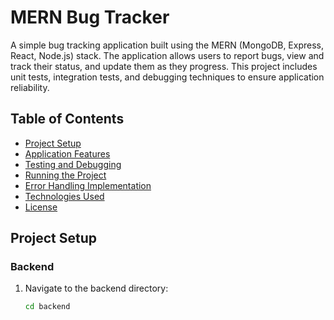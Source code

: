# MERN Bug Tracker

A simple bug tracking application built using the MERN (MongoDB, Express, React, Node.js) stack. The application allows users to report bugs, view and track their status, and update them as they progress. This project includes unit tests, integration tests, and debugging techniques to ensure application reliability.

## Table of Contents
- [Project Setup](#project-setup)
- [Application Features](#application-features)
- [Testing and Debugging](#testing-and-debugging)
- [Running the Project](#running-the-project)
- [Error Handling Implementation](#error-handling-implementation)
- [Technologies Used](#technologies-used)
- [License](#license)

## Project Setup

### Backend
1. Navigate to the backend directory:
   ```bash
   cd backend


